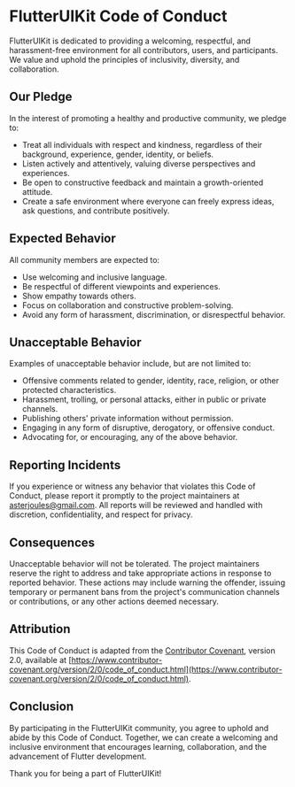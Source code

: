 # FlutterUIKit Code of Conduct

FlutterUIKit is dedicated to providing a welcoming, respectful, and harassment-free environment for all contributors, users, and participants. We value and uphold the principles of inclusivity, diversity, and collaboration.

## Our Pledge

In the interest of promoting a healthy and productive community, we pledge to:

- Treat all individuals with respect and kindness, regardless of their background, experience, gender, identity, or beliefs.
- Listen actively and attentively, valuing diverse perspectives and experiences.
- Be open to constructive feedback and maintain a growth-oriented attitude.
- Create a safe environment where everyone can freely express ideas, ask questions, and contribute positively.

## Expected Behavior

All community members are expected to:

- Use welcoming and inclusive language.
- Be respectful of different viewpoints and experiences.
- Show empathy towards others.
- Focus on collaboration and constructive problem-solving.
- Avoid any form of harassment, discrimination, or disrespectful behavior.

## Unacceptable Behavior

Examples of unacceptable behavior include, but are not limited to:

- Offensive comments related to gender, identity, race, religion, or other protected characteristics.
- Harassment, trolling, or personal attacks, either in public or private channels.
- Publishing others' private information without permission.
- Engaging in any form of disruptive, derogatory, or offensive conduct.
- Advocating for, or encouraging, any of the above behavior.

## Reporting Incidents

If you experience or witness any behavior that violates this Code of Conduct, please report it promptly to the project maintainers at [asterjoules@gmail.com](mailto:asterjoules@gmail.com). All reports will be reviewed and handled with discretion, confidentiality, and respect for privacy.

## Consequences

Unacceptable behavior will not be tolerated. The project maintainers reserve the right to address and take appropriate actions in response to reported behavior. These actions may include warning the offender, issuing temporary or permanent bans from the project's communication channels or contributions, or any other actions deemed necessary.

## Attribution

This Code of Conduct is adapted from the [Contributor Covenant](https://www.contributor-covenant.org), version 2.0, available at [https://www.contributor-covenant.org/version/2/0/code_of_conduct.html](https://www.contributor-covenant.org/version/2/0/code_of_conduct.html).

## Conclusion

By participating in the FlutterUIKit community, you agree to uphold and abide by this Code of Conduct. Together, we can create a welcoming and inclusive environment that encourages learning, collaboration, and the advancement of Flutter development.

Thank you for being a part of FlutterUIKit!


